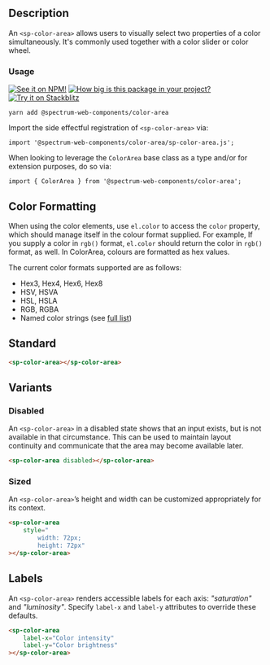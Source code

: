## Description

An `<sp-color-area>` allows users to visually select two properties of a color simultaneously. It's commonly used together with a color slider or color wheel.

### Usage

[![See it on NPM!](https://img.shields.io/npm/v/@spectrum-web-components/color-area?style=for-the-badge)](https://www.npmjs.com/package/@spectrum-web-components/color-area)
[![How big is this package in your project?](https://img.shields.io/bundlephobia/minzip/@spectrum-web-components/color-area?style=for-the-badge)](https://bundlephobia.com/result?p=@spectrum-web-components/color-area)
[![Try it on Stackblitz](https://img.shields.io/badge/Try%20it%20on-Stackblitz-blue?style=for-the-badge)](https://stackblitz.com/edit/vitejs-vite-nqupkmym)

```
yarn add @spectrum-web-components/color-area
```

Import the side effectful registration of `<sp-color-area>` via:

```
import '@spectrum-web-components/color-area/sp-color-area.js';
```

When looking to leverage the `ColorArea` base class as a type and/or for extension purposes, do so via:

```
import { ColorArea } from '@spectrum-web-components/color-area';
```

## Color Formatting

When using the color elements, use `el.color` to access the `color` property, which should manage itself in the colour format supplied. For example, If you supply a color in `rgb()` format, `el.color` should return the color in `rgb()` format, as well. In ColorArea, colours are formatted as hex values.

The current color formats supported are as follows:

- Hex3, Hex4, Hex6, Hex8
- HSV, HSVA
- HSL, HSLA
- RGB, RGBA
- Named color strings (see [full list](https://developer.mozilla.org/en-US/docs/Web/CSS/named-color))

## Standard

```html
<sp-color-area></sp-color-area>
```

## Variants

### Disabled

An `<sp-color-area>` in a disabled state shows that an input exists, but is not available in that circumstance. This can be used to maintain layout continuity and communicate that the area may become available later.

```html
<sp-color-area disabled></sp-color-area>
```

### Sized

An `<sp-color-area>`’s height and width can be customized appropriately for its context.

```html
<sp-color-area
    style="
        width: 72px; 
        height: 72px"
></sp-color-area>
```

## Labels

An `<sp-color-area>` renders accessible labels for each axis: _"saturation"_ and _"luminosity"_.
Specify `label-x` and `label-y` attributes to override these defaults.

```html
<sp-color-area
    label-x="Color intensity"
    label-y="Color brightness"
></sp-color-area>
```
